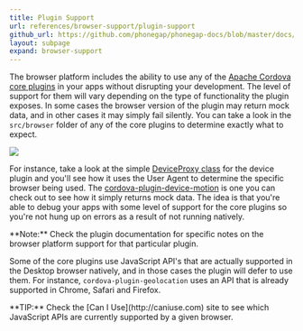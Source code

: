 ```yaml
---
title: Plugin Support
url: references/browser-support/plugin-support
github_url: https://github.com/phonegap/phonegap-docs/blob/master/docs/references/browser-support/2-plugin-support.html.md
layout: subpage
expand: browser-support
---
```


The browser platform includes the ability to use any of the [Apache Cordova core plugins](/plugin-apis/) in your apps without disrupting your development. The level of support for them will vary depending on the type of functionality the plugin exposes. In some cases the browser version of the plugin may return mock data, and in other cases
 it may simply fail silently. You can take a look in the `src/browser` folder of any of the core plugins to determine exactly what to expect. 
 
 ![](/images/browser-support/browser-folder.png)
 
 For instance, take a look at the simple [DeviceProxy class](https://github.com/apache/cordova-plugin-device/tree/master/src/browser) 
  for the device plugin and you'll see how it uses the User Agent to determine the specific browser being used. 
  The [cordova-plugin-device-motion](https://github.com/apache/cordova-plugin-device-motion/blob/master/src/browser/AccelerometerProxy.js) 
  is one you can check out to see how it simply returns mock data. The idea is that you're able to debug your apps with some level of
   support for the core plugins so you're not hung up on errors as a result of not running natively.   
   
<div class="alert--info">**Note:** Check the plugin documentation for specific notes on the browser platform support for that particular plugin.</div> 
 
Some of the core plugins use JavaScript API's that are actually supported in the Desktop browser natively, and in those cases the plugin will defer to use
 them. For instance, `cordova-plugin-geolocation` uses an API that is already supported in Chrome, Safari and Firefox. 
 
 <div class="alert--tip">**TIP:** Check the [Can I Use](http://caniuse.com) site to see which JavaScript APIs are currently supported by a 
 given browser.</div> 

 